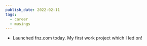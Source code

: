 ```yaml
---
publish_date: 2022-02-11
tags:
  - career
  - musings
---
```

- Launched fnz.com today. My first work project which I led on!
